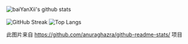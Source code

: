 <!-- ### Hi there 👋 -->

<!--
**baiYanXii/baiyanxii** is a ✨ _special_ ✨ repository because its `README.md` (this file) appears on your GitHub profile.

Here are some ideas to get you started:

- 🔭 I’m currently working on ...
- 🌱 I’m currently learning ...
- 👯 I’m looking to collaborate on ...
- 🤔 I’m looking for help with ...
- 💬 Ask me about ...
- 📫 How to reach me: ...
- 😄 Pronouns: ...
- ⚡ Fun fact: ...
-->

![baiYanXii's github stats](https://github-readme-stats.vercel.app/api?username=baiYanXii&show_icons=true&locale=cn&theme=blue-green&count_private=true)
<br>
<br>
![GitHub Streak](https://github-readme-streak-stats.herokuapp.com?user=baiYanXi&theme=tokyonight&locale=zh&date_format=%5BY.%5Dn.j)
![Top Langs](https://github-readme-stats.vercel.app/api/top-langs/?username=baiYanXii&layout=compact)

此图片来自 https://github.com/anuraghazra/github-readme-stats/ 项目
